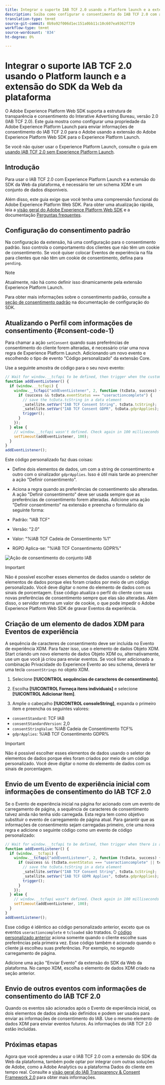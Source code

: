 ```yaml
---
title: Integrar o suporte IAB TCF 2.0 usando o Platform launch e a extensão SDK da Web da plataforma
description: Saiba como configurar o consentimento do IAB TCF 2.0 com a Adobe Experience Platform Launch e a extensão do Adobe Experience Platform Web SDK.
translation-type: tm+mt
source-git-commit: 0b9a92f006d1ec151a0bb11c10c607ea9362f729
workflow-type: tm+mt
source-wordcount: '834'
ht-degree: 0%

---
```



# Integrar o suporte IAB TCF 2.0 usando o Platform launch e a extensão do SDK da Web da plataforma

O Adobe Experience Platform Web SDK suporta a estrutura de transparência e consentimento do Interative Advertising Bureau, versão 2.0 (IAB TCF 2.0). Este guia mostra como configurar uma propriedade da Adobe Experience Platform Launch para enviar informações de consentimento do IAB TCF 2.0 para o Adobe usando a extensão do Adobe Experience Platform Web SDK para o Experience Platform Launch.

Se você não quiser usar o Experience Platform Launch, consulte o guia em [usando IAB TCF 2.0 sem Experience Platform Launch](./without-launch.md).

## Introdução

Para usar o IAB TCF 2.0 com Experience Platform Launch e a extensão do SDK da Web da plataforma, é necessário ter um schema XDM e um conjunto de dados disponíveis.

Além disso, este guia exige que você tenha uma compreensão funcional do Adobe Experience Platform Web SDK. Para obter uma atualização rápida, leia a [visão geral do Adobe Experience Platform Web SDK](../../home.md) e a documentação [Perguntas frequentes](../../web-sdk-faq.md).

## Configuração do consentimento padrão

Na configuração da extensão, há uma configuração para o consentimento padrão. Isso controla o comportamento dos clientes que não têm um cookie de consentimento. Se você quiser colocar Eventos de experiência na fila para clientes que não têm um cookie de consentimento, defina para `pending`.

>[!NOTE]
>
>Atualmente, não há como definir isso dinamicamente pela extensão Experience Platform Launch.

Para obter mais informações sobre o consentimento padrão, consulte a [seção de consentimento padrão](../../fundamentals/configuring-the-sdk.md#default-consent) na documentação de configuração do SDK.

## Atualizando o Perfil com informações de consentimento {#consent-code-1}

Para chamar a ação `setConsent` quando suas preferências de consentimento do cliente forem alteradas, é necessário criar uma nova regra de Experience Platform Launch. Adicionando um novo evento e escolhendo o tipo de evento &quot;Código personalizado&quot; da extensão Core.

Use a seguinte amostra de código para o seu novo evento:

```javascript
// Wait for window.__tcfapi to be defined, then trigger when the customer has completed their consent and preferences.
function addEventListener() {
  if (window.__tcfapi) {
    window.__tcfapi("addEventListener", 2, function (tcData, success) {
      if (success && tcData.eventStatus === "useractioncomplete") {
        // save the tcData.tcString in a data element
        _satellite.setVar("IAB TCF Consent String", tcData.tcString);
        _satellite.setVar("IAB TCF Consent GDPR", tcData.gdprApplies);
        trigger();
      }
    });
  } else {
    // window.__tcfapi wasn't defined. Check again in 100 milliseconds
    setTimeout(addEventListener, 100);
  }
}
addEventListener();
```

Este código personalizado faz duas coisas:

* Define dois elementos de dados, um com a string de consentimento e outro com o sinalizador `gdprApplies`. Isso é útil mais tarde ao preencher a ação &quot;Definir consentimento&quot;.

* Aciona a regra quando as preferências de consentimento são alteradas. A ação &quot;Definir consentimento&quot; deve ser usada sempre que as preferências de consentimento forem alteradas. Adicione uma ação &quot;Definir consentimento&quot; na extensão e preencha o formulário da seguinte forma:

* Padrão: &quot;IAB TCF&quot;
* Versão: &quot;2.0&quot;
* Valor: &quot;%IAB TCF Cadeia de Consentimento %1&quot;
* RGPD Aplica-se: &quot;%IAB TCF Consentimento GDPR%&quot;

![Ação de consentimento do conjunto IAB](../../../assets/iab_set_consent_action.png)

>[!IMPORTANT]
>
>Não é possível escolher esses elementos de dados usando o seletor de elementos de dados porque eles foram criados por meio de um código personalizado. Você deve digitar o nome do elemento de dados com os sinais de porcentagem. Esse código atualiza o perfil do cliente com suas novas preferências de consentimento sempre que elas são alteradas. Além disso, o servidor retorna um valor de cookie, o que pode impedir o Adobe Experience Platform Web SDK de gravar Eventos da experiência.

## Criação de um elemento de dados XDM para Eventos de experiência

A sequência de caracteres de consentimento deve ser incluída no Evento de experiência XDM. Para fazer isso, use o elemento de dados Objeto XDM. Start criando um novo elemento de dados Objeto XDM ou, alternativamente, use um que você já criou para enviar eventos. Se você tiver adicionado a combinação Privacidade do Experience Evento ao seu schema, deverá ter uma tecla `consentStrings` no objeto XDM.

1. Selecione **[!UICONTROL sequências de caracteres de consentimento]**.

1. Escolha **[!UICONTROL Forneça itens individuais]** e selecione **[!UICONTROL Adicionar Item]**.

1. Amplie o cabeçalho **[!UICONTROL consoleString]**, expanda o primeiro item e preencha os seguintes valores:

* `consentStandard`: TCF IAB
* `consentStandardVersion`: 2,0
* `consentStringValue`: %IAB Cadeia de Consentimento TCF%
* `gdprApplies`: %IAB TCF Consentimento GDPR%

>[!IMPORTANT]
>
>Não é possível escolher esses elementos de dados usando o seletor de elementos de dados porque eles foram criados por meio de um código personalizado. Você deve digitar o nome do elemento de dados com os sinais de porcentagem.

## Envio de um Evento de experiência inicial com informações de consentimento do IAB TCF 2.0

Se o Evento de experiência inicial na página for acionado com um evento de carregamento de página, a sequência de caracteres de consentimento talvez ainda não tenha sido carregada. Esta regra tem como objetivo substituir o evento de carregamento de página atual. Para garantir que as informações de consentimento sejam carregadas primeiro, crie uma nova regra e adicione o seguinte código como um evento de código personalizado:

```javascript
// Wait for window.__tcfapi to be defined, then trigger when there is a consent string
function addEventListener() {
  if (window.__tcfapi) {
    window.__tcfapi("addEventListener", 2, function (tcData, success) {
      if (success && (tcData.eventStatus === "useractioncomplete" || tcData.eventStatus === "tcloaded")) {
        // save the tcData.tcString in a data element
        _satellite.setVar("IAB TCF Consent String", tcData.tcString);
        _satellite.setVar("IAB TCF GDPR Applies", tcData.gdprApplies);
        trigger();
      }
    });
  } else {
    // window.__tcfapi wasn"t defined. Check again in 100 milliseconds
    setTimeout(addEventListener, 100);
  }
}
addEventListener();
```

Esse código é idêntico ao código personalizado anterior, exceto que os eventos `useractioncomplete` e `tcloaded` são tratados. O [código personalizado anterior](#consent-code-1) aciona somente quando o cliente escolhe suas preferências pela primeira vez. Esse código também é acionado quando o cliente já escolheu suas preferências. Por exemplo, no segundo carregamento de página.

Adicione uma ação &quot;Enviar Evento&quot; da extensão do SDK da Web da plataforma. No campo XDM, escolha o elemento de dados XDM criado na seção anterior.

## Envio de outros eventos com informações de consentimento do IAB TCF 2.0

Quando os eventos são acionados após o Evento de experiência inicial, os dois elementos de dados ainda são definidos e podem ser usados para enviar as informações de consentimento do IAB. Use o mesmo elemento de dados XDM para enviar eventos futuros. As informações do IAB TCF 2.0 estão incluídas.

## Próximas etapas

Agora que você aprendeu a usar o IAB TCF 2.0 com a extensão do SDK da Web da plataforma, também pode optar por integrar com outras soluções de Adobe, como a Adobe Analytics ou a plataforma Dados do cliente em tempo real. Consulte a [visão geral do IAB Transparency &amp; Consent Framework 2.0](./overview.md) para obter mais informações.
